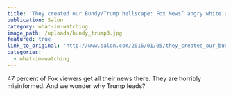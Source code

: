 ```yaml
---
title: 'They created our Bundy/Trump hellscape: Fox News’ angry white audience will destroy us yet'
publication: Salon
category: what-im-watching
image_path: /uploads/bundy_trump3.jpg
featured: true
link_to_original: 'http://www.salon.com/2016/01/05/they_created_our_bundytrump_hellscape_fox_news_angry_white_audience_will_destroy_us_yet/'
categories:
  - what-im-watching
---
```


47 percent of Fox viewers get all their news there. They are horribly misinformed. And we wonder why Trump leads?
